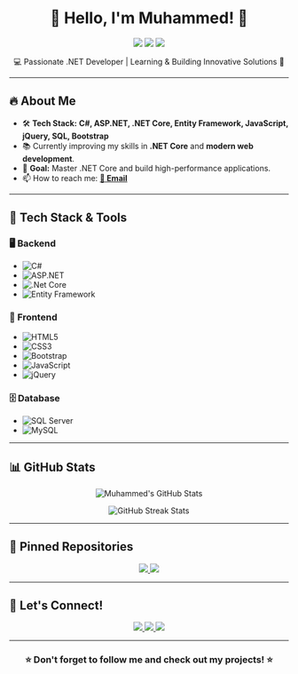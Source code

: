 <h1 align="center">🚀 Hello, I'm Muhammed! 👋</h1>

<p align="center">
  <img src="https://img.shields.io/badge/-.Net%20Developer-512BD4?style=for-the-badge&logo=.net&logoColor=white" />
  <img src="https://img.shields.io/badge/-ASP.NET%20MVC-68217A?style=for-the-badge&logo=dotnet&logoColor=white" />
  <img src="https://img.shields.io/badge/-Full%20Stack%20Developer-1F75FE?style=for-the-badge&logo=visualstudiocode&logoColor=white" />
</p>

<p align="center">💻 Passionate .NET Developer | Learning & Building Innovative Solutions 🚀</p>

---

## 🔥 **About Me**

- 🛠️ **Tech Stack:** **C#, ASP.NET, .NET Core, Entity Framework, JavaScript, jQuery, SQL, Bootstrap**
- 📚 Currently improving my skills in **.NET Core** and **modern web development**.
- 🎯 **Goal:** Master .NET Core and build high-performance applications.
- 📫 How to reach me: **[📧 Email](mailto:muhammed.ustafbm@gmail.com)**

---

## 🚀 **Tech Stack & Tools**

### 🖥️ Backend
- ![C#](https://img.shields.io/badge/-CSharp-239120?style=for-the-badge&logo=c-sharp&logoColor=white)
- ![ASP.NET](https://img.shields.io/badge/-ASP.NET-5C2D91?style=for-the-badge&logo=dotnet&logoColor=white)
- ![.Net Core](https://img.shields.io/badge/-.Net%20Core-512BD4?style=for-the-badge&logo=dotnet&logoColor=white)
- ![Entity Framework](https://img.shields.io/badge/-Entity%20Framework-68217A?style=for-the-badge&logo=microsoftsqlserver&logoColor=white)

### 🎨 Frontend
- ![HTML5](https://img.shields.io/badge/-HTML5-E34F26?style=for-the-badge&logo=html5&logoColor=white)
- ![CSS3](https://img.shields.io/badge/-CSS3-1572B6?style=for-the-badge&logo=css3&logoColor=white)
- ![Bootstrap](https://img.shields.io/badge/-Bootstrap-7952B3?style=for-the-badge&logo=bootstrap&logoColor=white)
- ![JavaScript](https://img.shields.io/badge/-JavaScript-F7DF1E?style=for-the-badge&logo=javascript&logoColor=black)
- ![jQuery](https://img.shields.io/badge/-jQuery-0769AD?style=for-the-badge&logo=jquery&logoColor=white)

### 🗄️ Database
- ![SQL Server](https://img.shields.io/badge/-SQL%20Server-CC2927?style=for-the-badge&logo=microsoftsqlserver&logoColor=white)
- ![MySQL](https://img.shields.io/badge/-MySQL-4479A1?style=for-the-badge&logo=mysql&logoColor=white)

---

## 📊 **GitHub Stats**

<p align="center">
  <img src="https://github-readme-stats.vercel.app/api?username=muhammed-usta&show_icons=true&theme=tokyonight" alt="Muhammed's GitHub Stats" />
</p>

<p align="center">
  <img src="https://github-readme-streak-stats.herokuapp.com/?user=muhammed-usta&theme=tokyonight" alt="GitHub Streak Stats" />
</p>

---

## 📌 **Pinned Repositories**
<p align="center">
  <a href="https://github.com/muhammed-usta/project1">
    <img src="https://github-readme-stats.vercel.app/api/pin/?username=muhammed-usta&repo=project1&theme=tokyonight" />
  </a>
  <a href="https://github.com/muhammed-usta/project2">
    <img src="https://github-readme-stats.vercel.app/api/pin/?username=muhammed-usta&repo=project2&theme=tokyonight" />
  </a>
</p>

---

## 🌟 **Let's Connect!**
<p align="center">
  <a href="mailto:muhammed.ustafbm@gmail.com">
    <img src="https://img.shields.io/badge/Email-D14836?style=for-the-badge&logo=gmail&logoColor=white" />
  </a>
  <a href="https://www.linkedin.com/in/muhammed-usta">
    <img src="https://img.shields.io/badge/LinkedIn-0077B5?style=for-the-badge&logo=linkedin&logoColor=white" />
  </a>
  <a href="https://github.com/muhammed-usta">
    <img src="https://img.shields.io/badge/GitHub-181717?style=for-the-badge&logo=github&logoColor=white" />
  </a>
</p>

---

<h3 align="center">⭐️ Don't forget to follow me and check out my projects! ⭐️</h3>
